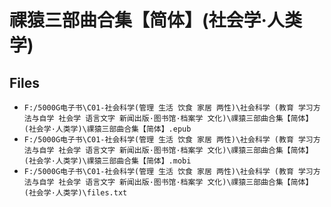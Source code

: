 # 祼猿三部曲合集【简体】(社会学·人类学)

## Files

- `F:/5000G电子书\C01-社会科学(管理 生活 饮食 家居 两性)\社会科学 (教育 学习方法与自学 社会学 语言文字 新闻出版·图书馆·档案学 文化)\祼猿三部曲合集【简体】(社会学·人类学)\祼猿三部曲合集【简体】.epub`
- `F:/5000G电子书\C01-社会科学(管理 生活 饮食 家居 两性)\社会科学 (教育 学习方法与自学 社会学 语言文字 新闻出版·图书馆·档案学 文化)\祼猿三部曲合集【简体】(社会学·人类学)\祼猿三部曲合集【简体】.mobi`
- `F:/5000G电子书\C01-社会科学(管理 生活 饮食 家居 两性)\社会科学 (教育 学习方法与自学 社会学 语言文字 新闻出版·图书馆·档案学 文化)\祼猿三部曲合集【简体】(社会学·人类学)\files.txt`
